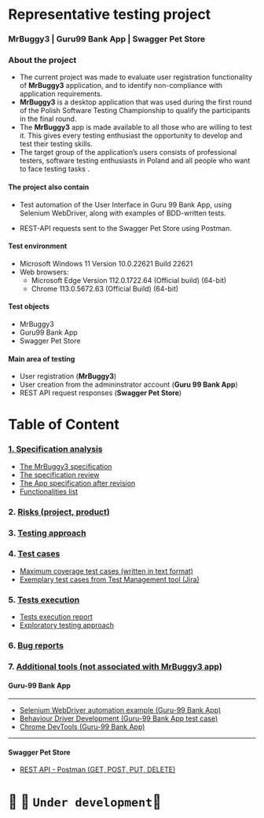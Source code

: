 # Representative testing project
### MrBuggy3 | Guru99 Bank App | Swagger Pet Store

### About the project

* The current project was made to evaluate user registration functionality of **MrBuggy3** application, and to identify non-compliance with application requirements.
* **MrBuggy3** is a desktop application that was used during the first round of the Polish Software Testing Championship to qualify the participants in the final round. 
* The **MrBuggy3** app is made available to all those who are willing to test it. This gives every testing enthusiast the opportunity to develop and test their testing skills. 
* The target group of the application’s users consists of professional testers, software testing enthusiasts in Poland and all people who want to face testing tasks .
#### The project also contain
- Test automation of the User Interface in Guru 99 Bank App, using Selenium WebDriver, along with examples of BDD-written tests.
* REST-API requests sent to the Swagger Pet Store using Postman.
#### Test environment 
* Microsoft Windows 11 Version	10.0.22621 Build 22621
* Web browsers:
  * Microsoft Edge Version 112.0.1722.64 (Official build) (64-bit)
  * Chrome 113.0.5672.63 (Official Build) (64-bit)
#### Test objects
* MrBuggy3
* Guru99 Bank App 
* Swagger Pet Store
#### Main area of testing
* User registration (**MrBuggy3**)
* User creation from the admininstrator account (**Guru 99 Bank App**)
* REST API request responses (**Swagger Pet Store**)

# Table of Content
 ### [1. Specification analysis](https://github.com/MalfiRG/Project1/tree/main/Spec-analysis)
* [The MrBuggy3 specification](https://github.com/MalfiRG/Project1/blob/main/Spec-analysis/1.%20Mr_Buggy_3_specification.pdf)
* [The specification review](https://github.com/MalfiRG/Project1/blob/main/Spec-analysis/2.%20Requirements_review.pdf "Requirements_review") 
* [The App specification after revision](https://github.com/MalfiRG/Project1/blob/main/Spec-analysis/3.%20Mr_Buggy_3_specification-after-review.pdf "Mr_Buggy_3_specification-after-review")
* [Functionalities list](https://github.com/MalfiRG/Project1/blob/main/Spec-analysis/4.%20Functionalities-list.md)
 ### 2. [Risks (project, product)](https://github.com/MalfiRG/Project1/tree/main/Risks)
 ### 3. [Testing approach](https://github.com/MalfiRG/Project1/tree/main/Testing-approach)
 ### 4. [Test cases](https://github.com/MalfiRG/Project1/tree/main/test-cases)
* [Maximum coverage test cases (written in text format)](https://github.com/MalfiRG/Project1/blob/main/test-cases/Mr%20Buggy-registration-feature.pdf)
* [Exemplary test cases from Test Management tool (Jira)](https://github.com/MalfiRG/Project1/blob/main/test-cases/Test-cases-set.pdf)
 ### 5. [Tests execution](https://github.com/MalfiRG/Project1/tree/main/Tests-execution)
* [Tests execution report](https://github.com/MalfiRG/Project1/blob/main/Tests-execution/Test-execution-report.pdf)
* [Exploratory testing approach](https://github.com/MalfiRG/Project1/blob/main/Tests-execution/MRBUGGY3%20-%20exploratory%20testing%20report%20PT.pdf)
 ### 6. [Bug reports](https://github.com/MalfiRG/Project1/blob/main/Bug-reports/readme.md)
 ### 7. [Additional tools (not associated with MrBuggy3 app)](https://github.com/MalfiRG/Project1/tree/main/Other-tools)
 #### Guru-99 Bank App
---
* [Selenium WebDriver automation example (Guru-99 Bank App)](https://github.com/MalfiRG/Project1/blob/main/Other-tools/Selenium.md)
* [Behaviour Driver Development  (Guru-99 Bank App test case)](https://github.com/MalfiRG/Project1/blob/main/Other-tools/BDD-TC.md)
* [Chrome DevTools (Guru-99 Bank App)](https://github.com/MalfiRG/Project1/blob/main/Other-tools/DevTools.md)
---
#### Swagger Pet Store
* [REST API - Postman (GET, POST, PUT, DELETE)](https://github.com/MalfiRG/Project1/blob/main/Other-tools/REST-API-Postman.md)

# :construction_worker: :construction: `Under development`:construction:



